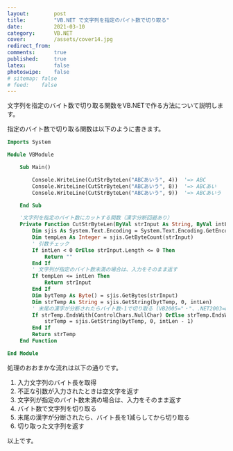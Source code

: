 ```yaml
---
layout:        post
title:         "VB.NET で文字列を指定のバイト数で切り取る"
date:          2021-03-10
category:      VB.NET
cover:         /assets/cover14.jpg
redirect_from:
comments:      true
published:     true
latex:         false
photoswipe:    false
# sitemap: false
# feed:    false
---
```


文字列を指定のバイト数で切り取る関数をVB.NETで作る方法について説明します。

指定のバイト数で切り取る関数は以下のように書きます。

```vb
Imports System

Module VBModule

    Sub Main()

        Console.WriteLine(CutStrByteLen("ABCあいう", 4))  '=> ABC
        Console.WriteLine(CutStrByteLen("ABCあいう", 8))  '=> ABCあい
        Console.WriteLine(CutStrByteLen("ABCあいう", 9))  '=> ABCあいう

    End Sub

    '文字列を指定のバイト数にカットする関数（漢字分断回避あり）
    Private Function CutStrByteLen(ByVal strInput As String, ByVal intLen As Integer) As String
        Dim sjis As System.Text.Encoding = System.Text.Encoding.GetEncoding("Shift_JIS")
        Dim tempLen As Integer = sjis.GetByteCount(strInput)
        ' 引数チェック
        If intLen < 0 OrElse strInput.Length <= 0 Then 
            Return ""
        End If
        ' 文字列が指定のバイト数未満の場合は、入力をそのまま返す
        If tempLen <= intLen Then
            Return strInput
        End If
        Dim bytTemp As Byte() = sjis.GetBytes(strInput)
        Dim strTemp As String = sjis.GetString(bytTemp, 0, intLen)
        ' 末尾の漢字が分断されたらバイト数-1で切り取る (VB2005="・"、.NET2003=NullChar）
        If strTemp.EndsWith(ControlChars.NullChar) OrElse strTemp.EndsWith("・") Then
            strTemp = sjis.GetString(bytTemp, 0, intLen - 1)
        End If
        Return strTemp
    End Function

End Module
```

処理のおおまかな流れは以下の通りです。

1. 入力文字列のバイト長を取得
2. 不正な引数が入力されたときは空文字を返す
3. 文字列が指定のバイト数未満の場合は、入力をそのまま返す
4. バイト数で文字列を切り取る
5. 末尾の漢字が分断されたら、バイト長を1減らしてから切り取る
6. 切り取った文字列を返す

<!--
# MacOSでのコンパイル方法
vbnc test.vb && echo "-----" && mono test.exe
-->

以上です。
